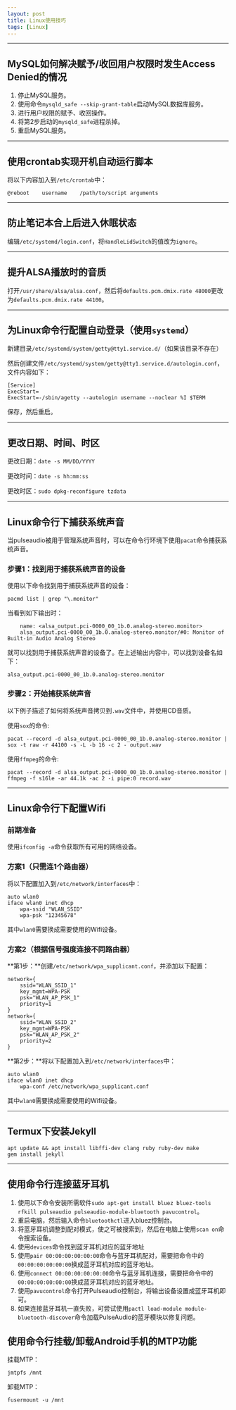 ```yaml
---
layout: post
title: Linux使用技巧
tags: [Linux]
---
```


---

MySQL如何解决赋予/收回用户权限时发生Access Denied的情况
-------------------------------------------------------

1. 停止MySQL服务。
2. 使用命令`mysqld_safe --skip-grant-table`启动MySQL数据库服务。
3. 进行用户权限的赋予、收回操作。
4. 将第2步启动的`mysqld_safe`进程杀掉。
5. 重启MySQL服务。

---

使用crontab实现开机自动运行脚本
-------------------------------

将以下内容加入到`/etc/crontab`中：

	@reboot    username    /path/to/script arguments

---

防止笔记本合上后进入休眠状态
----------------------------

编辑`/etc/systemd/login.conf`，将`HandleLidSwitch`的值改为`ignore`。

---

提升ALSA播放时的音质
--------------------

打开`/usr/share/alsa/alsa.conf`，然后将`defaults.pcm.dmix.rate 48000`更改为`defaults.pcm.dmix.rate 44100`。

---

为Linux命令行配置自动登录（使用`systemd`）
------------------------------------------

新建目录`/etc/systemd/system/getty@tty1.service.d/`（如果该目录不存在）

然后创建文件`/etc/systemd/system/getty@tty1.service.d/autologin.conf`，文件内容如下：

	[Service]
	ExecStart=
	ExecStart=-/sbin/agetty --autologin username --noclear %I $TERM

保存，然后重启。

---

更改日期、时间、时区
--------------------

更改日期：`date -s MM/DD/YYYY`
	
更改时间：`date -s hh:mm:ss`

更改时区：`sudo dpkg-reconfigure tzdata`

---

Linux命令行下捕获系统声音
-------------------------

当pulseaudio被用于管理系统声音时，可以在命令行环境下使用`pacat`命令捕获系统声音。

### 步骤1：找到用于捕获系统声音的设备

使用以下命令找到用于捕获系统声音的设备：

	pacmd list | grep "\.monitor"
	
当看到如下输出时：

		name: <alsa_output.pci-0000_00_1b.0.analog-stereo.monitor>
		alsa_output.pci-0000_00_1b.0.analog-stereo.monitor/#0: Monitor of Built-in Audio Analog Stereo
		
就可以找到用于捕获系统声音的设备了。在上述输出内容中，可以找到设备名如下：

	alsa_output.pci-0000_00_1b.0.analog-stereo.monitor

### 步骤2：开始捕获系统声音

以下例子描述了如何将系统声音拷贝到`.wav`文件中，并使用CD音质。

使用`sox`的命令:

	pacat --record -d alsa_output.pci-0000_00_1b.0.analog-stereo.monitor | sox -t raw -r 44100 -s -L -b 16 -c 2 - output.wav
	
使用`ffmpeg`的命令:
	
	pacat --record -d alsa_output.pci-0000_00_1b.0.analog-stereo.monitor | ffmpeg -f s16le -ar 44.1k -ac 2 -i pipe:0 record.wav

---

Linux命令行下配置Wifi
---------------------

### 前期准备

使用`ifconfig -a`命令获取所有可用的网络设备。

### 方案1（只需连1个路由器）

将以下配置加入到`/etc/network/interfaces`中：

	auto wlan0
	iface wlan0 inet dhcp
		wpa-ssid "WLAN_SSID"
		wpa-psk "12345678"

其中`wlan0`需要换成需要使用的Wifi设备。

### 方案2（根据信号强度连接不同路由器）

**第1步：**创建`/etc/network/wpa_supplicant.conf`，并添加以下配置：

	network={
		ssid="WLAN_SSID_1"
		key_mgmt=WPA-PSK
		psk="WLAN_AP_PSK_1"
		priority=1
	}
	network={
		ssid="WLAN_SSID_2"
		key_mgmt=WPA-PSK
		psk="WLAN_AP_PSK_2"
		priority=2
	}

**第2步：**将以下配置加入到`/etc/network/interfaces`中：

	auto wlan0
	iface wlan0 inet dhcp
		wpa-conf /etc/network/wpa_supplicant.conf

其中`wlan0`需要换成需要使用的Wifi设备。

---

Termux下安装Jekyll
------------------

	apt update && apt install libffi-dev clang ruby ruby-dev make
	gem install jekyll

---

使用命令行连接蓝牙耳机
----------------------

1. 使用以下命令安装所需软件`sudo apt-get install bluez bluez-tools rfkill pulseaudio pulseaudio-module-bluetooth pavucontrol`。
2. 重启电脑，然后输入命令`bluetoothctl`进入bluez控制台。
3. 将蓝牙耳机调整到配对模式，使之可被搜索到，然后在电脑上使用`scan on`命令搜索设备。
4. 使用`devices`命令找到蓝牙耳机对应的蓝牙地址
5. 使用`pair 00:00:00:00:00:00`命令与蓝牙耳机配对，需要把命令中的`00:00:00:00:00:00`换成蓝牙耳机对应的蓝牙地址。
6. 使用`connect 00:00:00:00:00:00`命令与蓝牙耳机连接，需要把命令中的`00:00:00:00:00:00`换成蓝牙耳机对应的蓝牙地址。
7. 使用`pavucontrol`命令打开Pulseaudio控制台，将输出设备设置成蓝牙耳机即可。
8. 如果连接蓝牙耳机一直失败，可尝试使用`pactl load-module module-bluetooth-discover`命令加载PulseAudio的蓝牙模块以修复问题。

使用命令行挂载/卸载Android手机的MTP功能
---------------------------------------

挂载MTP：

	jmtpfs /mnt

卸载MTP：

	fusermount -u /mnt

